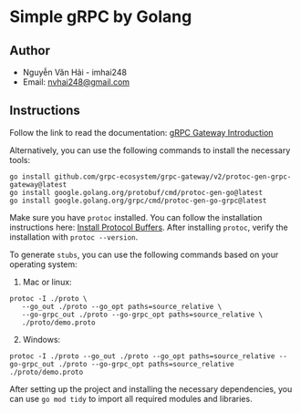 # Simple gRPC by Golang

## Author
- Nguyễn Văn Hải - imhai248
- Email: nvhai248@gmail.com

## Instructions

Follow the link to read the documentation: [gRPC Gateway Introduction](https://grpc-ecosystem.github.io/grpc-gateway/docs/tutorials/introduction/)

Alternatively, you can use the following commands to install the necessary tools:

```
go install github.com/grpc-ecosystem/grpc-gateway/v2/protoc-gen-grpc-gateway@latest
go install google.golang.org/protobuf/cmd/protoc-gen-go@latest
go install google.golang.org/grpc/cmd/protoc-gen-go-grpc@latest
```
Make sure you have `protoc` installed. You can follow the installation instructions here: [Install Protocol Buffers](https://grpc.io/docs/protoc-installation/). After installing `protoc`, verify the installation with `protoc --version`.

To generate `stubs`, you can use the following commands based on your operating system:

1. Mac or linux:

```
protoc -I ./proto \
   --go_out ./proto --go_opt paths=source_relative \
   --go-grpc_out ./proto --go-grpc_opt paths=source_relative \
   ./proto/demo.proto
```

2. Windows:

```
protoc -I ./proto --go_out ./proto --go_opt paths=source_relative --go-grpc_out ./proto --go-grpc_opt paths=source_relative ./proto/demo.proto
```

After setting up the project and installing the necessary dependencies, you can use `go mod tidy` to import all required modules and libraries.